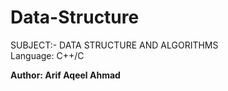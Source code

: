 # Data-Structure

<p>SUBJECT:- DATA STRUCTURE AND ALGORITHMS
<br>
Language: C++/C
</p>

<p><strong>Author: Arif Aqeel Ahmad</strong></p>
